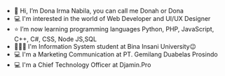 - 👋 Hi, I’m Dona Irma Nabila, you can call me Donah or Dona
- 💻 I'm interested in the world of Web Developer and UI/UX Designer
- ⭐ I’m now learning programming languages Python, PHP, JavaScript, C++, C#, CSS, Node JS,SQL
- 👩🏼‍💻 I'm Information System student at Bina Insani University😉
- 💻 I'm a Marketing Communication at PT. Gemilang Duabelas Prosindo
- 💻 I'm a Chief Technology Officer at Djamin.Pro
